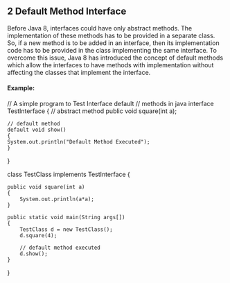 ## 2 Default Method Interface
Before Java 8, interfaces could have only abstract methods.
The implementation of these methods has to be provided in a separate class.
So, if a new method is to be added in an interface, then its implementation code has to be provided in the class implementing the same interface. 
To overcome this issue, Java 8 has introduced the concept of default methods which allow the interfaces to have methods with implementation without affecting the classes that implement the interface.

#### Example:
// A simple program to Test Interface default 
// methods in java 
interface TestInterface 
{ 
	// abstract method 
	public void square(int a); 

	// default method 
	default void show() 
	{ 
	System.out.println("Default Method Executed"); 
	} 
} 

class TestClass implements TestInterface 
{ 
	
	public void square(int a) 
	{ 
		System.out.println(a*a); 
	} 

	public static void main(String args[]) 
	{ 
		TestClass d = new TestClass(); 
		d.square(4); 

		// default method executed 
		d.show(); 
	} 
}

